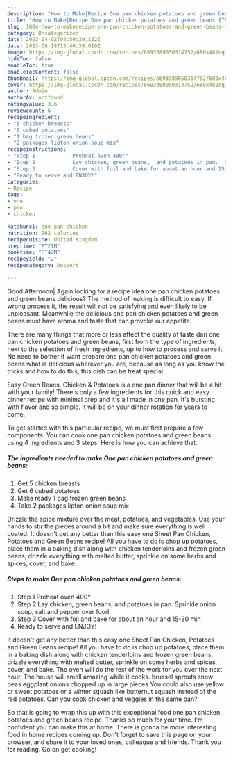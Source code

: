 ```yaml
---
description: "How to Make|Recipe One pan chicken potatoes and green beans {That is Simple"
title: "How to Make|Recipe One pan chicken potatoes and green beans {That is Simple"
slug: 1604-how-to-makerecipe-one-pan-chicken-potatoes-and-green-beans-that-is-simple
category: Uncategorized
date: 2023-04-02T04:50:39.132Z
date: 2023-08-18T13:40:30.010Z
image: https://img-global.cpcdn.com/recipes/6693389050314752/680x482cq70/one-pan-chicken-potatoes-and-green-beans-recipe-main-photo.jpg
hideToc: false
enableToc: true
enableTocContent: false
thumbnail: https://img-global.cpcdn.com/recipes/6693389050314752/680x482cq70/one-pan-chicken-potatoes-and-green-beans-recipe-main-photo.jpg
cover: https://img-global.cpcdn.com/recipes/6693389050314752/680x482cq70/one-pan-chicken-potatoes-and-green-beans-recipe-main-photo.jpg
author: Admin
authorAv: notfound
ratingvalue: 3.6
reviewcount: 6
recipeingredient:
- "5 chicken breasts"
- "6 cubed potatoes"
- "1 bag frozen green beans"
- "2 packages lipton onion soup mix"
recipeinstructions:
- "Step 1            Preheat oven 400°"
- "Step 2            Lay chicken, green beans,  and potatoes in pan.  Sprinkle onion soup, salt and pepper over food"
- "Step 3            Cover with foil and bake for about an hour and 15-30 min"
- "Ready to serve and ENJOY!"
categories:
- Recipe
tags:
- one
- pan
- chicken

katakunci: one pan chicken 
nutrition: 262 calories
recipecuisine: United Kingdom
preptime: "PT21M"
cooktime: "PT42M"
recipeyield: "2"
recipecategory: Dessert

---
```



Good Afternoon| Again looking for a recipe idea one pan chicken potatoes and green beans delicious? The method of making is difficult to easy. If wrong process it, the result will not be satisfying and even likely to be unpleasant. Meanwhile the delicious one pan chicken potatoes and green beans must have aroma and taste that can provoke our appetite.






There are many things that more or less affect the quality of taste dari one pan chicken potatoes and green beans, first from the type of ingredients, next to the selection of fresh ingredients, up to how to process and serve it. No need to bother if want prepare one pan chicken potatoes and green beans what is delicious wherever you are, because as long as you know the tricks and how to do this, this dish can be treat special.


Easy Green Beans, Chicken &amp; Potatoes is a one pan dinner that will be a hit with your family! There&#39;s only a few ingredients for this quick and easy dinner recipe with minimal prep and it&#39;s all made in one pan. It&#39;s bursting with flavor and so simple. It will be on your dinner rotation for years to come.


To get started with this particular recipe, we must first prepare a few components. You can cook one pan chicken potatoes and green beans using 4 ingredients and 3 steps. Here is how you can achieve that.

<!--inarticleads1-->

##### The ingredients needed to make One pan chicken potatoes and green beans:

1. Get 5 chicken breasts
1. Get 6 cubed potatoes
1. Make ready 1 bag frozen green beans
1. Take 2 packages lipton onion soup mix


Drizzle the spice mixture over the meat, potatoes, and vegetables. Use your hands to stir the pieces around a bit and make sure everything is well coated. It doesn&#39;t get any better than this easy one Sheet Pan Chicken, Potatoes and Green Beans recipe! All you have to do is chop up potatoes, place them in a baking dish along with chicken tenderloins and frozen green beans, drizzle everything with melted butter, sprinkle on some herbs and spices, cover, and bake. 

<!--inarticleads2-->

##### Steps to make One pan chicken potatoes and green beans:

1. Step 1            Preheat oven 400°
1. Step 2            Lay chicken, green beans,  and potatoes in pan.  Sprinkle onion soup, salt and pepper over food
1. Step 3            Cover with foil and bake for about an hour and 15-30 min
1. Ready to serve and ENJOY!

It doesn&#39;t get any better than this easy one Sheet Pan Chicken, Potatoes and Green Beans recipe! All you have to do is chop up potatoes, place them in a baking dish along with chicken tenderloins and frozen green beans, drizzle everything with melted butter, sprinkle on some herbs and spices, cover, and bake. The oven will do the rest of the work for you over the next hour. The house will smell amazing while it cooks. brussel sprouts snow peas eggplant onions chopped up in large pieces You could also use yellow or sweet potatoes or a winter squash like butternut squash instead of the red potatoes. Can you cook chicken and veggies in the same pan? 

So that is going to wrap this up with this exceptional food one pan chicken potatoes and green beans recipe. Thanks so much for your time. I'm confident you can make this at home. There is gonna be more interesting food in home recipes coming up. Don't forget to save this page on your browser, and share it to your loved ones, colleague and friends. Thank you for reading. Go on get cooking!
